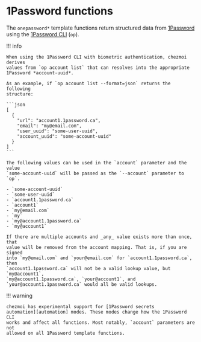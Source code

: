 # 1Password functions

The `onepassword*` template functions return structured data from
[1Password][1p] using the [1Password CLI][op] (`op`).

!!! info

    When using the 1Password CLI with biometric authentication, chezmoi derives
    values from `op account list` that can resolves into the appropriate
    1Password *account-uuid*.

    As an example, if `op account list --format=json` returns the following
    structure:

    ```json
    [
      {
        "url": "account1.1password.ca",
        "email": "my@email.com",
        "user_uuid": "some-user-uuid",
        "account_uuid": "some-account-uuid"
      }
    ]
    ```

    The following values can be used in the `account` parameter and the value
    `some-account-uuid` will be passed as the `--account` parameter to `op`.

    - `some-account-uuid`
    - `some-user-uuid`
    - `account1.1password.ca`
    - `account1`
    - `my@email.com`
    - `my`
    - `my@account1.1password.ca`
    - `my@account1`

    If there are multiple accounts and _any_ value exists more than once, that
    value will be removed from the account mapping. That is, if you are signed
    into `my@email.com` and `your@email.com` for `account1.1password.ca`, then
    `account1.1password.ca` will not be a valid lookup value, but `my@account1`,
    `my@account1.1password.ca`, `your@account1`, and
    `your@account1.1password.ca` would all be valid lookups.

!!! warning

    chezmoi has experimental support for [1Password secrets
    automation][automation] modes. These modes change how the 1Password CLI
    works and affect all functions. Most notably, `account` parameters are not
    allowed on all 1Password template functions.

[1p]: https://1password.com/
[op]: https://developer.1password.com/docs/cli
[automation]: /user-guide/password-managers/1password.md#secrets-automation
